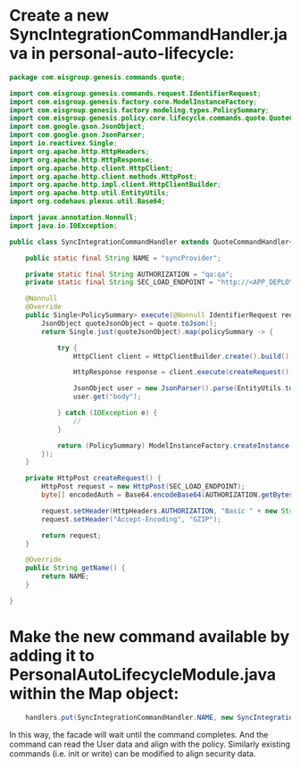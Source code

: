 # Create a new SyncIntegrationCommandHandler.java in personal-auto-lifecycle:
```java
package com.eisgroup.genesis.commands.quote;

import com.eisgroup.genesis.commands.request.IdentifierRequest;
import com.eisgroup.genesis.factory.core.ModelInstanceFactory;
import com.eisgroup.genesis.factory.modeling.types.PolicySummary;
import com.eisgroup.genesis.policy.core.lifecycle.commands.quote.QuoteCommandHandler;
import com.google.gson.JsonObject;
import com.google.gson.JsonParser;
import io.reactivex.Single;
import org.apache.http.HttpHeaders;
import org.apache.http.HttpResponse;
import org.apache.http.client.HttpClient;
import org.apache.http.client.methods.HttpPost;
import org.apache.http.impl.client.HttpClientBuilder;
import org.apache.http.util.EntityUtils;
import org.codehaus.plexus.util.Base64;

import javax.annotation.Nonnull;
import java.io.IOException;

public class SyncIntegrationCommandHandler extends QuoteCommandHandler<IdentifierRequest, PolicySummary> {

	public static final String NAME = "syncProvider";

	private static final String AUTHORIZATION = "qa:qa";
	private static final String SEC_LOAD_ENDPOINT = "http://<APP_DEPLOYMENT_IP>:8088/userdomain/User/v1/load/d03cefb7-bd3f-4fa4-83b1-9aaaad44256f/1";

	@Nonnull
	@Override
	public Single<PolicySummary> execute(@Nonnull IdentifierRequest request, @Nonnull PolicySummary quote) {
		JsonObject quoteJsonObject = quote.toJson();
		return Single.just(quoteJsonObject).map(policySummary -> {

			try {
				HttpClient client = HttpClientBuilder.create().build();

				HttpResponse response = client.execute(createRequest());

				JsonObject user = new JsonParser().parse(EntityUtils.toString(response.getEntity())).getAsJsonObject();
				user.get("body");

			} catch (IOException e) {
				//
			}

			return (PolicySummary) ModelInstanceFactory.createInstance(policySummary);
		});
	}

	private HttpPost createRequest() {
		HttpPost request = new HttpPost(SEC_LOAD_ENDPOINT);
		byte[] encodedAuth = Base64.encodeBase64(AUTHORIZATION.getBytes());

		request.setHeader(HttpHeaders.AUTHORIZATION, "Basic " + new String(encodedAuth));
		request.setHeader("Accept-Encoding", "GZIP");

		return request;
	}

	@Override
	public String getName() {
		return NAME;
	}

}


```
# Make the new command available by adding it to PersonalAutoLifecycleModule.java within the Map object:
```java
    handlers.put(SyncIntegrationCommandHandler.NAME, new SyncIntegrationCommandHandler());
```
In this way, the facade will wait until the command completes. And the command can read the User data and align with the policy.
Similarly existing commands (i.e. init or write) can be modified to align security data.
